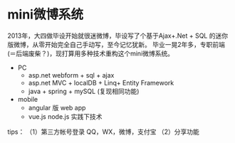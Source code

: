 # mini微博系统
2013年，大四做毕设开始就很迷微博，毕设写了个基于Ajax+.Net + SQL 的迷你版微博，从零开始完全自己手动写，至今记忆犹新。
毕业一晃2年多，专职前端(＝后端废柴？)，现打算用多种技术重构这个mini微博系统。  

- PC
  - asp.net webform + sql + ajax
  - asp.net MVC + localDB + Linq+ Entity Framework
  - java + spring + mySQL (复现相同功能)  
- mobile 
  - angular 版 web app
  - vue.js node.js 实践下技术

tips：
（1）第三方帐号登录 QQ，WX，微博，支付宝
（2）分享功能 
